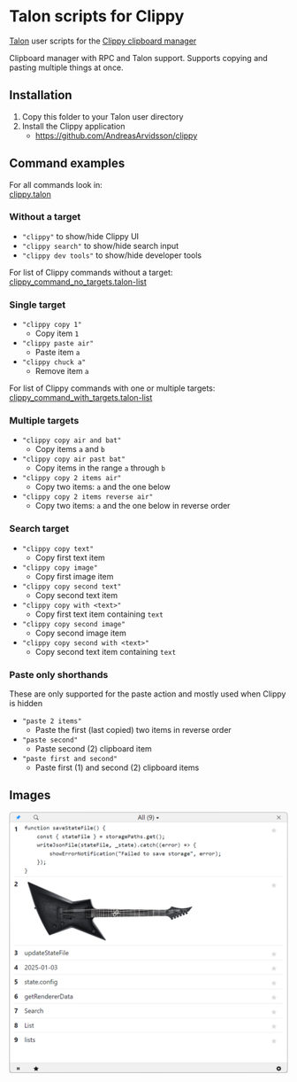 # Talon scripts for Clippy

[Talon](https://talonvoice.com) user scripts for the [Clippy clipboard manager](https://github.com/AndreasArvidsson/clippy)

Clipboard manager with RPC and Talon support. Supports copying and pasting multiple things at once.

## Installation

1. Copy this folder to your Talon user directory
2. Install the Clippy application
    - https://github.com/AndreasArvidsson/clippy

## Command examples

For all commands look in:  
[clippy.talon](./clippy.talon)

### Without a target

-   `"clippy"` to show/hide Clippy UI
-   `"clippy search"` to show/hide search input
-   `"clippy dev tools"` to show/hide developer tools

For list of Clippy commands without a target:  
[clippy_command_no_targets.talon-list](./clippy_command_no_targets.talon-list)

### Single target

-   `"clippy copy 1"`
    -   Copy item `1`
-   `"clippy paste air"`
    -   Paste item `a`
-   `"clippy chuck a"`
    -   Remove item `a`

For list of Clippy commands with one or multiple targets:  
[clippy_command_with_targets.talon-list](./clippy_command_with_targets.talon-list)

### Multiple targets

-   `"clippy copy air and bat"`
    -   Copy items `a` and `b`
-   `"clippy copy air past bat"`
    -   Copy items in the range `a` through `b`
-   `"clippy copy 2 items air"`
    -   Copy two items: `a` and the one below
-   `"clippy copy 2 items reverse air"`
    -   Copy two items: `a` and the one below in reverse order

### Search target

-   `"clippy copy text"`
    -   Copy first text item
-   `"clippy copy image"`
    -   Copy first image item
-   `"clippy copy second text"`
    -   Copy second text item
-   `"clippy copy with <text>"`
    -   Copy first text item containing `text`
-   `"clippy copy second image"`
    -   Copy second image item
-   `"clippy copy second with <text>"`
    -   Copy second text item containing `text`

### Paste only shorthands

These are only supported for the paste action and mostly used when Clippy is hidden

-   `"paste 2 items"`
    -   Paste the first (last copied) two items in reverse order
-   `"paste second"`
    -   Paste second (2) clipboard item
-   `"paste first and second"`
    -   Paste first (1) and second (2) clipboard items

## Images

![Clippy](./images/clippy.png)
